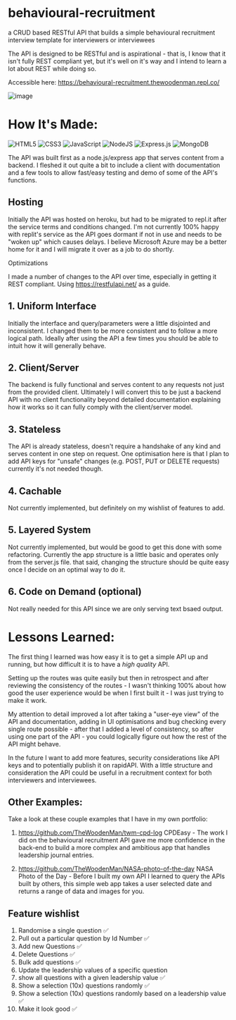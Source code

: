 # behavioural-recruitment

a CRUD based RESTful API that builds a simple behavioural recruitment interview template for interviewers or interviewees

The API is designed to be RESTful and is aspirational - that is, I know that it isn't fully REST compliant yet, but it's well on it's way and I intend to learn a lot about REST while doing so.

Accessible here: https://behavioural-recruitment.thewoodenman.repl.co/

![image](https://user-images.githubusercontent.com/85075266/200978222-b12e5a75-7696-4599-9832-20bdf9919570.png)


# How It's Made:
![HTML5](https://img.shields.io/badge/html5-%23E34F26.svg?style=for-the-badge&logo=html5&logoColor=white)
![CSS3](https://img.shields.io/badge/css3-%231572B6.svg?style=for-the-badge&logo=css3&logoColor=white)
![JavaScript](https://img.shields.io/badge/javascript-%23323330.svg?style=for-the-badge&logo=javascript&logoColor=%23F7DF1E)
![NodeJS](https://img.shields.io/badge/node.js-6DA55F?style=for-the-badge&logo=node.js&logoColor=white)
![Express.js](https://img.shields.io/badge/express.js-%23404d59.svg?style=for-the-badge&logo=express&logoColor=%2361DAFB)
![MongoDB](https://img.shields.io/badge/MongoDB-%234ea94b.svg?style=for-the-badge&logo=mongodb&logoColor=white)

The API was built first as a node.js/express app that serves content from a backend. I fleshed it out quite a bit to include a client with documentation and a few tools to allow fast/easy testing and demo of some of the API's functions.

## Hosting

Initially the API was hosted on heroku, but had to be migrated to repl.it after the service terms and conditions changed. I'm not currently 100% happy with replit's service as the API goes dormant if not in use and needs to be "woken up" which causes delays. I believe Microsoft Azure may be a better home for it and I will migrate it over as a job to do shortly.

Optimizations

I made a number of changes to the API over time, especially in getting it REST compliant. Using https://restfulapi.net/ as a guide.

## 1. Uniform Interface
Initially the interface and query/parameters were a little disjointed and inconsistent.  I changed them to be more consistent and to follow a more logical path.  Ideally after using the API a few times you should be able to intuit how it will generally behave.

## 2. Client/Server
The backend is fully functional and serves content to any requests not just from the provided client. Ultimately I will convert this to be just a backend API with no client functionality beyond detailed documentation explaining how it works so it can fully comply with the client/server model.

## 3. Stateless
The API is already stateless, doesn't require a handshake of any kind and serves content in one step on request. One optimisation here is that I plan to add API keys for "unsafe" changes (e.g. POST, PUT or DELETE requests) currently it's not needed though.

## 4. Cachable 
Not currently implemented, but definitely on my wishlist of features to add.

## 5. Layered System
Not currently implemented, but would be good to get this done with some refactoring. Currently the app structure is a little basic and operates only from the server.js file.  that said, changing the structure should be quite easy once I decide on an optimal way to do it.

## 6.  Code on Demand (optional)
Not really needed for this API since we are only serving text bsaed output.

# Lessons Learned:
The first thing I learned was how easy it is to get a simple API up and running, but how difficult it is to have a *high quality* API.  

Setting up the routes was quite easily but then in retrospect and after reviewing the consistency of the routes - I wasn't thinking 100% about how good the user experience would be when I first built it - I was just trying to make it work. 

My attention to detail improved a lot after taking a "user-eye view" of the API and documentation, adding in UI optimisations and bug checking every single route possible - after that I added a level of consistency, so after using one part of the API - you could logically figure out how the rest of the API might behave.

In the future I want to add more features, security considerations like API keys and to potentially publish it on rapidAPI. 
With a little structure and consideration the API could be useful in a recruitment context for both interviewers and interviewees.

## Other Examples:
Take a look at these couple examples that I have in my own portfolio:

1. https://github.com/TheWoodenMan/twm-cpd-log CPDEasy - The work I did on the behavioural recruitment API gave me more confidence in the back-end to build a more complex and ambitious app that handles leadership journal entries.

2. https://github.com/TheWoodenMan/NASA-photo-of-the-day NASA Photo of the Day - Before I built my own API I learned to query the APIs built by others, this simple web app takes a user selected date and returns a range of data and images for you.


## Feature wishlist

1.  Randomise a single question ✅
2.  Pull out a particular question by Id Number ✅
3.  Add new Questions ✅
4.  Delete Questions ✅
5.  Bulk add questions ✅
6.  Update the leadership values of a specific question
7.  show all questions with a given leadership value ✅
8.  Show a selection (10x) questions randomly ✅
9.  Show a selection (10x) questions randomly based on a leadership value ✅
10. Make it look good ✅
